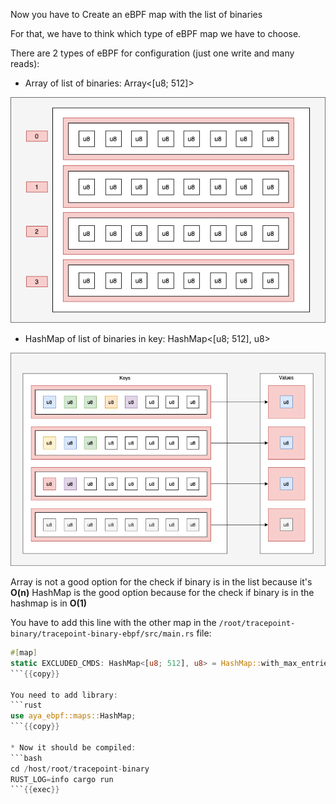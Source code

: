 Now you have to Create an eBPF map with the list of binaries

For that, we have to think which type of eBPF map we have to choose.

There are 2 types of eBPF for configuration (just one write and many reads):
* Array of list of binaries:  Array<[u8; 512]>

![map of four entries of arrays of 8 entries](../../img/second-map-array.png)

* HashMap of list of binaries in key: HashMap<[u8; 512], u8>

![map of four keys of hash](../../img/second-map-hash.png)

Array is not a good option for the check if binary is in the list because it's **O(n)**
HashMap is the good option because for the check if binary is in the hashmap is in **O(1)**

You have to add this line with the other map in the `/root/tracepoint-binary/tracepoint-binary-ebpf/src/main.rs` file:
```rust
#[map]
static EXCLUDED_CMDS: HashMap<[u8; 512], u8> = HashMap::with_max_entries(10, 0);
```{{copy}}

You need to add library:
```rust
use aya_ebpf::maps::HashMap;
```{{copy}}

* Now it should be compiled:
```bash
cd /host/root/tracepoint-binary
RUST_LOG=info cargo run
```{{exec}}
